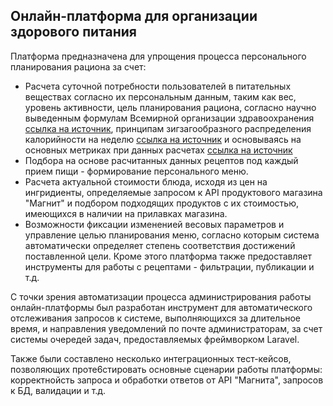 ## Онлайн-платформа для организации здорового питания

Платформа предназначена для упрощения процесса персонального планирования рациона за счет:
- Расчета суточной потребности пользователей в питательных веществах согласно их персональным данным, таким как вес, уровень активности, цель планирования рациона, согласно научно выведенным формулам Всемирной организации здравоохранения  [ссылка на источник](https://cmp.mznn.ru/news/raschet-kaloriynosti-sutochnogo-ratsiona-rekomendatsii-voz/), принципам зигзагообразного распределения калорийности на неделю [ссылка на источник](https://www.mentoday.ru/fitness/weight-and-mass/metod-zigzaga-prostoi-i-effektivnyi-sposob-pohudet-bez-jestkih-diet-kak-eto-rabotaet/) и основываясь на основных метриках при данных расчетах [ссылка на источник](https://ru.docs.wps.com/p/89315930430096?from=Latest)
- Подбора на основе расчитанных данных рецептов под каждый прием пищи - формирование персонального меню.
- Расчета актуальной стоимости блюда, исходя из цен на ингридиенты, определяемые запросом к API продуктового магазина "Магнит" и подбором подходящих продуктов с их стоимостью, имеющихся в наличии на прилавках магазина.
- Возможности фиксации измененией весовых параметров и управление целью планирования меню, согласно которым система автоматически определяет степень соответствия достижений поставленной цели.
Кроме этого платформа также предоставляет инструменты для работы с рецептами - фильтрации, публикации и т.д.

С точки зрения автоматизации процесса администрирования работы онлайн-платформы был разработан инструмент для автоматического отслеживания запросов к системе, выполняющихся за длительное время, и направления уведомлений по почте администраторам, за счет системы очередей задач, предоставляемых фреймворком Laravel.

Также были составлено несколько интеграционных тест-кейсов, позволяющих проте6стировать основные сценарии работы платформы: корректнойсть запроса и обработки ответов от API "Магнита", запросов к БД, валидации и т.д.
